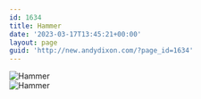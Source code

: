 ```yaml
---
id: 1634
title: Hammer
date: '2023-03-17T13:45:21+00:00'
layout: page
guid: 'http://new.andydixon.com/?page_id=1634'
---
```


![Hammer](https://i0.wp.com/assets.g8x2.ldn.idrivee2-23.com/posters/Hammer%2001.jpg?w=1200&ssl=1 "Hammer")  
![Hammer](https://i0.wp.com/assets.g8x2.ldn.idrivee2-23.com/posters/Hammer%2002.jpg?w=1200&ssl=1 "Hammer")